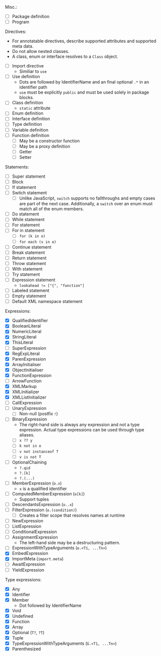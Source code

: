 Misc.:

* [ ] Package definition
* [ ] Program

Directives:

* For annotatable directives, describe supported attributes and supported meta data.
* Do not allow nested classes.
* A class, enum or interface resolves to a `Class` object.
* [ ] Import directive
  * Similiar to `use`
* [ ] Use definition
  * Dots are followed by IdentifierName and an final optional `.*` in an identifier path
  * `use` must be explicitly `public` and must be used solely in package blocks.
* [ ] Class definition
  * `static` attribute
* [ ] Enum definition
* [ ] Interface definition
* [ ] Type definition
* [ ] Variable definition
* [ ] Function definition
  * [ ] May be a constructor function
  * [ ] May be a proxy definition
  * [ ] Getter
  * [ ] Setter

Statements:

* [ ] Super statement
* [ ] Block
* [ ] If statement
* [ ] Switch statement
  * [ ] Unlike JavaScript, `switch` supports no fallthroughs and empty cases are part of the next case. Additionally, a `switch` over an enum must match all of the enum members.
* [ ] Do statement
* [ ] While statement
* [ ] For statement
* [ ] For in statement
  * [ ] `for (k in o)`
  * [ ] `for each (v in o)`
* [ ] Continue statement
* [ ] Break statement
* [ ] Return statement
* [ ] Throw statement
* [ ] With statement
* [ ] Try statement
* [ ] Expression statement
  * `lookahead != ["{", "function"]`
* [ ] Labeled statement
* [ ] Empty statement
* [ ] Default XML namespace statement

Expressions:

* [x] QualifiedIdentifier
* [x] BooleanLiteral
* [x] NumericLiteral
* [x] StringLiteral
* [x] ThisLiteral
* [ ] SuperExpression
* [x] RegExpLiteral
* [x] ParenExpression
* [x] ArrayInitialiser
* [x] ObjectInitialiser
* [x] FunctionExpression
* [ ] ArrowFunction
* [x] XMLMarkup
* [x] XMLInitializer
* [x] XMLListInitializer
* [ ] CallExpression
* [ ] UnaryExpression
  * [ ] Non-null (postfix `!`)
* [ ] BinaryExpression
  * The right-hand side is always any expression and not a type expression. Actual type expressions can be used through type aliases.
  * [ ] `x ?? y`
  * [ ] `k not in o`
  * [ ] `v not instanceof T`
  * [ ] `v is not T`
* [ ] OptionalChaining
  * `?.qid`
  * `?.[k]`
  * `?.(...)`
* [ ] MemberExpression (`o.x`)
  * `x` is a qualified identifier
* [ ] ComputedMemberExpression (`o[k]`)
  * Support tuples
* [ ] DescendantsExpression (`o..x`)
* [ ] FilterExpression (`o.(condition)`)
  * [ ] Creates a filter scope that resolves names at runtime
* [ ] NewExpression
* [ ] ListExpression
* [ ] ConditionalExpression
* [ ] AssignmentExpression
  * The left-hand side may be a destructuring pattern.
* [ ] ExpressionWithTypeArguments (`e.<T1, ...Tn>`)
* [x] EmbedExpression
* [x] ImportMeta (`import.meta`)
* [ ] AwaitExpression
* [ ] YieldExpression

Type expressions:

* [x] Any
* [x] Identifier
* [x] Member
  * Dot followed by IdentifierName
* [x] Void
* [x] Undefined
* [x] Function
* [x] Array
* [x] Optional (`T?`, `?T`)
* [x] Tuple
* [x] TypeExpressionWithTypeArguments (`G.<T1, ...Tn>`)
* [x] Parenthesized